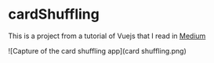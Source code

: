 # cardShuffling
This is a project from a tutorial of Vuejs that I read in [Medium](https://medium.com/fullstackio/tutorial-shuffle-a-deck-of-cards-in-vue-js-b65da4c59b1)

![Capture of the card shuffling app](card shuffling.png)

